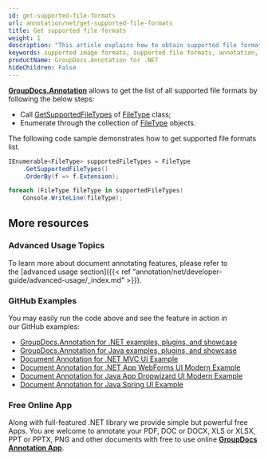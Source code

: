 ```yaml
---
id: get-supported-file-formats
url: annotation/net/get-supported-file-formats
title: Get supported file formats
weight: 1
description: "This article explains how to obtain supported file formats list when annotate documents and images with GroupDocs.Annotation within your .NET applications."
keywords: supported image formats, supported file formats, annotation, Groupdocs annotation
productName: GroupDocs.Annotation for .NET
hideChildren: False
---
```

**[GroupDocs.Annotation](https://products.groupdocs.com/annotation/net)** allows to get the list of all supported file formats by following the below steps:

*   Call [GetSupportedFileTypes](https://apireference.groupdocs.com/net/annotation/groupdocs.annotation/filetype/methods/getsupportedfiletypes) of [FileType](https://apireference.groupdocs.com/net/annotation/groupdocs.annotation/filetype) class;
*   Enumerate through the collection of [FileType](https://apireference.groupdocs.com/net/annotation/groupdocs.annotation/filetype) objects.

The following code sample demonstrates how to get supported file formats list.

```csharp
IEnumerable<FileType> supportedFileTypes = FileType
	.GetSupportedFileTypes()
	.OrderBy(f => f.Extension);

foreach (FileType fileType in supportedFileTypes)
	Console.WriteLine(fileType);
```

## More resources
### Advanced Usage Topics
To learn more about document annotating features, please refer to the [advanced usage section]({{< ref "annotation/net/developer-guide/advanced-usage/_index.md" >}}).

### GitHub Examples
You may easily run the code above and see the feature in action in our GitHub examples:

*   [GroupDocs.Annotation for .NET examples, plugins, and showcase](https://github.com/groupdocs-annotation/GroupDocs.Annotation-for-.NET)
*   [GroupDocs.Annotation for Java examples, plugins, and showcase](https://github.com/groupdocs-annotation/GroupDocs.Annotation-for-Java)
*   [Document Annotation for .NET MVC UI Example](https://github.com/groupdocs-annotation/GroupDocs.Annotation-for-.NET-MVC)
*   [Document Annotation for .NET App WebForms UI Modern Example](https://github.com/groupdocs-annotation/GroupDocs.Annotation-for-.NET-WebForms)
*   [Document Annotation for Java App Dropwizard UI Modern Example](https://github.com/groupdocs-annotation/GroupDocs.Annotation-for-Java-Dropwizard)
*   [Document Annotation for Java Spring UI Example](https://github.com/groupdocs-annotation/GroupDocs.Annotation-for-Java-Spring)
    

### Free Online App
Along with full-featured .NET library we provide simple but powerful free Apps.
You are welcome to annotate your PDF, DOC or DOCX, XLS or XLSX, PPT or PPTX, PNG and other documents with free to use online **[GroupDocs Annotation App](https://products.groupdocs.app/annotation)**.
